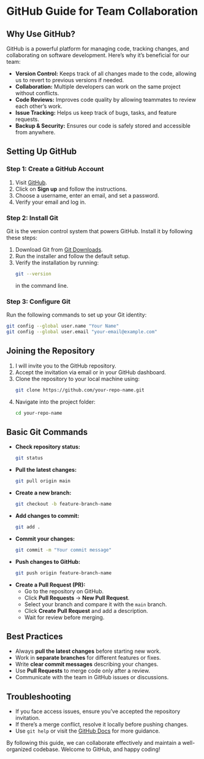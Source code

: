 # GitHub Guide for Team Collaboration

## Why Use GitHub?
GitHub is a powerful platform for managing code, tracking changes, and collaborating on software development. Here’s why it’s beneficial for our team:

- **Version Control:** Keeps track of all changes made to the code, allowing us to revert to previous versions if needed.
- **Collaboration:** Multiple developers can work on the same project without conflicts.
- **Code Reviews:** Improves code quality by allowing teammates to review each other’s work.
- **Issue Tracking:** Helps us keep track of bugs, tasks, and feature requests.
- **Backup & Security:** Ensures our code is safely stored and accessible from anywhere.

## Setting Up GitHub

### Step 1: Create a GitHub Account
1. Visit [GitHub](https://github.com/).
2. Click on **Sign up** and follow the instructions.
3. Choose a username, enter an email, and set a password.
4. Verify your email and log in.

### Step 2: Install Git
Git is the version control system that powers GitHub. Install it by following these steps:
1. Download Git from [Git Downloads](https://git-scm.com/downloads).
2. Run the installer and follow the default setup.
3. Verify the installation by running:
   ```sh
   git --version
   ```
   in the command line.

### Step 3: Configure Git
Run the following commands to set up your Git identity:
```sh
git config --global user.name "Your Name"
git config --global user.email "your-email@example.com"
```

## Joining the Repository
1. I will invite you to the GitHub repository.
2. Accept the invitation via email or in your GitHub dashboard.
3. Clone the repository to your local machine using:
   ```sh
   git clone https://github.com/your-repo-name.git
   ```
4. Navigate into the project folder:
   ```sh
   cd your-repo-name
   ```

## Basic Git Commands
- **Check repository status:**
  ```sh
  git status
  ```
- **Pull the latest changes:**
  ```sh
  git pull origin main
  ```
- **Create a new branch:**
  ```sh
  git checkout -b feature-branch-name
  ```
- **Add changes to commit:**
  ```sh
  git add .
  ```
- **Commit your changes:**
  ```sh
  git commit -m "Your commit message"
  ```
- **Push changes to GitHub:**
  ```sh
  git push origin feature-branch-name
  ```
- **Create a Pull Request (PR):**
  - Go to the repository on GitHub.
  - Click **Pull Requests** → **New Pull Request**.
  - Select your branch and compare it with the `main` branch.
  - Click **Create Pull Request** and add a description.
  - Wait for review before merging.

## Best Practices
- Always **pull the latest changes** before starting new work.
- Work in **separate branches** for different features or fixes.
- Write **clear commit messages** describing your changes.
- Use **Pull Requests** to merge code only after a review.
- Communicate with the team in GitHub issues or discussions.

## Troubleshooting
- If you face access issues, ensure you’ve accepted the repository invitation.
- If there’s a merge conflict, resolve it locally before pushing changes.
- Use `git help` or visit the [GitHub Docs](https://docs.github.com/) for more guidance.

By following this guide, we can collaborate effectively and maintain a well-organized codebase. Welcome to GitHub, and happy coding!

